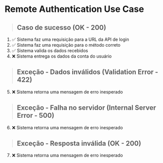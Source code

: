 # Remote Authentication Use Case

> ## Caso de sucesso (OK - 200)
1. ✅ Sistema faz uma requisição para a URL da API de login
2. ✅ Sistema faz uma requisição para o método correto
3. ✅ Sistema valida os dados recebidos
4. ❌ Sistema entrega os dados da conta do usuário

> ## Exceção - Dados inválidos (Validation Error - 422)
5. ❌ Sistema retorna uma mensagem de erro inesperado

> ## Exceção - Falha no servidor (Internal Server Error - 500)
6. ❌ Sistema retorna uma mensagem de erro inesperado

> ## Exceção - Resposta inválida (OK - 200)
7. ❌ Sistema retorna uma mensagem de erro inesperado